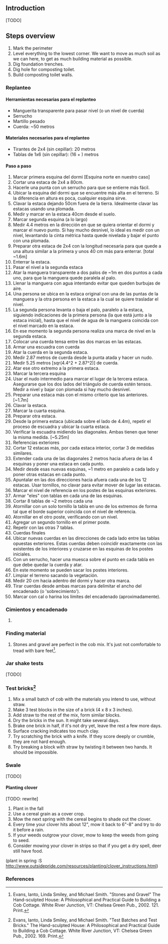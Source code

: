 ## Introduction 
[TODO]

## Steps overview
1. Mark the perimeter
2. Level everything to the lowest corner. We want to move as much soil as we can here, to get as much building material as possible.
3. Dig foundation trenches.
4. Dig hole for composting toilet.
5. Build composting toilet walls.

### Replanteo
#### Herramientas necesarias para el replanteo
* Manguerita transparente para pasar nivel (o un nivel de cuerda)
* Serrucho 
* Martillo pesado
* Cuerda: ~50 metros

#### Materiales necesarios para el replanteo
* Tirantes de 2x4 (sin cepillar): 20 metros
* Tablas de 1x6 (sin cepillar): (16 + ) metros

#### Paso a paso
1. Marcar primera esquina del dormi [Esquina norte en nuestro caso]
  1. Cortar una estaca de 2x4 a 80cm.
  2. Hacerle una punta con un serrucho para que se entierre más fácil.
  3. Ubicar la esquina del dormi que se encuentre más alta en el terreno. Si la diferencia en altura es poca, cualquier esquina sirve. 
  4. Clavar la estaca dejando 50cm fuera de la tierra. Idealmente clavar las estacas usando una plomada.
  5. Medir y marcar en la estaca 40cm desde el suelo.
2.  Marcar segunda esquina (a lo largo)
  1. Medir 4.4 metros en la dirección en que se quiera orientar el dormi y marcar el nuevo punto. Si hay mucho desnivel, lo ideal es medir con un nivel, levantando la cinta métrica hasta quede nivelada y bajar el punto con una plomada. 
  2. Preparar otra estaca de 2x4 con la longitud necesaria para que quede a una altura similar a la primera y unos 40 cm más para enterrar. [total ~1.6m]
  3. Enterrar la estaca.
3. Pasar el nivel a la segunda estaca
  1. Atar la manguera transparente a dos palos de ~1m en dos puntos a cada uno, para que la manguera quede paralela al palo.
  2. Llenar la manguera con agua intentando evitar que queden burbujas de aire.
  3. Una persona se ubica en la estaca original con una de las puntas de la manguera y la otra persona en la estaca a la cual se quiere trasladar el nivel.
  4. La segunda persona levanta o baja el palo, paralelo a la estaca, siguiendo indicaciones de la primera persona (la que está junto a la estaca inicial), hasta que el nivel de agua de la manguera coincida con el nivel marcado en la estaca.
  5. En ese momento la segunda persona realiza una marca de nivel en la segunda estaca. 
4. Colocar una cuerda tensa entre las dos marcas en las estacas.  
5. Armar una escuadra con cuerda
  1. Atar la cuerda en la segunda estaca.
  2. Medir 2.87 metros de cuerda desde la punta atada y hacer un nudo.
  2. Medir 5.25 metros [sqr(4.4^2 + 2.87^2)] de cuerda.
  3. Atar ese otro extremo a la primera estaca.
6. Marcar la tercera esquina
  1. Usar el nudo intermedio para marcar el lugar de la tercera estaca. Asegurarse que los dos lados del triángulo de cuerda estén tensos. Medir a nivel y bajar con plomada si hay mucho desnivel.
  1. Preparar una estaca más con el mismo criterio que las anteriores. [~1.7m]
  2. Clavar la estaca.
7. Marcar la cuarta esquina.
  1. Preparar otra estaca.
  2. Desde la primera estaca (ubicada sobre el lado de 4.4m), repetir el proceso de escuadra y ubicar la cuarta estaca.
8. Verificar la escuadra midiendo las diagonales. Ambas tienen que tener la misma medida. [~5.25m]
9. Referencias exteriores
  1. Cortar 12 estacas más, por cada estaca interior, cortar 3 de medidas similares. 
  2. Extender cada una de las diagonales 2 metros hacia afuera de las 4 esquinas y  poner una estaca en cada punto.
  3. Medir desde esas nuevas esquinas, ~1 metro en paralelo a cada lado y poner otras estacas en cada punto. 
  4. Apuntalar en las dos direcciones hacia afuera cada una de los 12 estacas. Usar tornillos, no clavar para evitar mover de lugar las estacas.
  5. Marcar el nivel de referencia en los postes de las esquinas exteriores.
10. Armar "eles" con tablas en cada una de las esquinas.
  1. Cortar 8 tablas de ~2 metros cada una
  2. Atornillar con un solo tornillo la tabla en uno de los extremos de forma tal que el borde superior coincida con el nivel de referencia. 
  3. Atornillar en el otro poste, verificando con un nivel.
  4. Agregar un segundo tornillo en el primer poste.
  5. Repetir con las otras 7 tablas.
11. Cuerdas finales
  1. Ubicar nuevas cuerdas en las direcciones de cada lado entre las tablas opuestas exteriores. Estas cuerdas deben coincidir exactamente con las existentes de los interiores y cruzarse en las esquinas de los postes iniciales. 
  2. Con un serrucho, hacer una muesca sobre el punto en cada tabla en que debe quedar la cuerda y atar.
  3. En este momento se pueden sacar los postes interiores.
  4. Limpiar el terreno sacando la vegetación.
  3. Medir 20 cm hacia adentro del dormi y hacer otra marca.
  4. Tirar cuerdas desde ambas marcas para delimitar el ancho del encadenado (o 'sobrecimiento').
  5. Marcar con cal o harina los límites del encadenado (aproximadamente).

### Cimientos y encadenado
1. 




### Finding material
1. Stones and gravel are perfect in the cob mix. It's just not comfortable to tread with bare feet[^evans-gravel].

### Jar shake tests
[TODO]

### Test bricks[^evans-bricks]
1. Mix a small batch of cob with the materials you intend to use, without straw.
2. Make 3 test blocks in the size of a brick (4 x 8 x 3 inches).
3. Add straw to the rest of the mix, form similar blocks.
4. Dry the bricks in the sun. It might take several days.
5. Brake one brick in half, if it's not dry yet, leave the rest a few more days.
6. Surface cracking indicates too much clay.
7. Try scratching the brick with a knife. If they score deeply or crumble, they are not hard enough.
8. Try breaking a block with straw by twisting it between two hands. It should be impossible.


### Swale
[TODO]

#### Planting clover

[TODO: rewrite]
1. Plant in the fall
2. Use a cereal grain as a cover crop.
3. Mow the next spring with the cereal begins to shade out the clover.
4. Every time your clover hits about 12", mow it back to 6"-8" and try to do it before a rain.
5. If your weeds outgrow your clover, mow to keep the weeds from going to seed.
6. Consider mowing your clover in strips so that if you get a dry spell, deer still have food.

(plant in spring :S http://www.outsidepride.com/resources/planting/clover_instructions.html)


### References
[^evans-gravel]: Evans, Ianto, Linda Smiley, and Michael Smith. "Stones and Gravel" The Hand-sculpted House: A Philosophical and Practical Guide to Building a Cob Cottage. White River Junction, VT: Chelsea Green Pub., 2002. 121. Print.

[^evans-bricks]: Evans, Ianto, Linda Smiley, and Michael Smith. "Test Batches and Test Bricks." The Hand-sculpted House: A Philosophical and Practical Guide to Building a Cob Cottage. White River Junction, VT: Chelsea Green Pub., 2002. 169. Print.